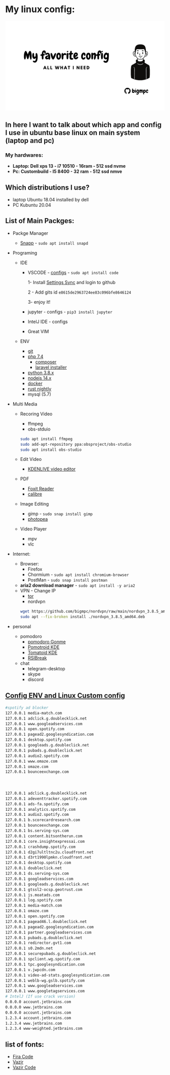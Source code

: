# My linux config:

![My favorite config](https://github.com/bigmpc/bigmpc/raw/main/Ubuntu/My%20favorite%20config.png)

In here I want to talk about which app and config I use in ubuntu base linux on main system (laptop and pc)
---
### My hardwares:
- **Laptop: Dell xps 13 - i7 10510 - 16ram - 512 ssd nvme**
- **Pc: Custombuild - I5 8400 - 32 ram - 512 ssd nmve**

## Which distributions I use?
- laptop Ubuntu 18.04 installed by dell
- PC Kubuntu 20.04 

## List of Main Packges:
- Packge Manager
  - [Snapp](https://snapcraft.io/) - `sudo apt install snapd`
- Programing
  - IDE
    - VSCODE - [configs](https://gist.github.com/bigmpc/e8615de2963724ee83c096bfe8646124) - `sudo apt install code`

      1- Install [Settings Sync](https://marketplace.visualstudio.com/items?itemName=Shan.code-settings-sync) and login to github
      
      2 - Add gits id `e8615de2963724ee83c096bfe8646124`
      
      3- enjoy it!
    - jupyter - configs - `pip3 install jupyter`
    - IntelJ IDE - configs
    - Great VIM
    
  - ENV
     - [git](https://git-scm.com/)
     - [php 7.4](https://github.com/bigmpc/bigmpc/blob/main/Ubuntu/programing/php.md)
        - [composer](https://getcomposer.org/download/)
        - [laravel installer](https://laravel.com/docs/8.x/#installing-laravel)
     - [python 3.8.x](https://github.com/bigmpc/bigmpc/blob/main/Ubuntu/programing/python.md)
     - [nodejs 14.x](https://www.digitalocean.com/community/tutorials/how-to-install-node-js-on-ubuntu-20-04)
     - [docker](https://docs.docker.com/engine/install/ubuntu/#install-using-the-convenience-script)
     - [rust nightly](https://github.com/hamidrezakp/rusty-shop#1-install-rust-on-your-machine)
     - mysql (5.7)
     
     
 
- Multi Media
  - Recoring Video
    - ffmpeg
    - obs-stduio
    ```bash 
    sudo apt install ffmpeg
    sudo add-apt-repository ppa:obsproject/obs-studio
    sudo apt install obs-studio
    ```
   
  - Edit Video
    - [KDENLIVE video editor](https://kdenlive.org/en/)
  - PDF 
    - [Foxit Reader](https://linuxhint.com/install_foxit_reader_ubuntu/)
    - [calibre](https://calibre-ebook.com/download_linux)
    
  - Image Editing
    - gimp - `sudo snap install gimp`
    - [photopea](https://www.photopea.com/)
  - Video Player
    - mpv
    - vlc
  
- Internet:
  - Browser:
    - Firefox
    - Chormium - `sudo apt install chromium-browser`
    - PostMan - `sudo snap install postman`
  - **aria2 download manager** - `sudo apt install -y aria2`
  - VPN - Change IP
    - [tor](https://molaei.org/tor-ubuntu/)
    - nordvpn
    ```bash 
    wget https://github.com/bigmpc/nordvpn/raw/main/nordvpn_3.8.5_amd64.deb
    sudo apt --fix-broken install ./nordvpn_3.8.5_amd64.deb
    ```
- personal
  - pomodoro
    - [pomodoro Gonme](https://gnomepomodoro.org/)
    - [Pomotroid KDE](https://store.kde.org/p/1276501/)
    - [Tomatoid KDE](https://store.kde.org/p/1002086)
    - [RSIBreak](https://userbase.kde.org/RSIBreak)
  - chat
    - telegram-desktop
    - skype
    - discord
  
## [Config ENV and Linux Custom config](https://gist.github.com/bigmpc/7448ca77e1b4f8e70296bf6974d3b4a7)
```bash
#spotify ad blocker
127.0.0.1 media-match.com
127.0.0.1 adclick.g.doublecklick.net
127.0.0.1 www.googleadservices.com
127.0.0.1 open.spotify.com
127.0.0.1 pagead2.googlesyndication.com
127.0.0.1 desktop.spotify.com
127.0.0.1 googleads.g.doubleclick.net
127.0.0.1 pubads.g.doubleclick.net
127.0.0.1 audio2.spotify.com
127.0.0.1 www.omaze.com
127.0.0.1 omaze.com
127.0.0.1 bounceexchange.com



127.0.0.1 adclick.g.doublecklick.net
127.0.0.1 adeventtracker.spotify.com
127.0.0.1 ads-fa.spotify.com
127.0.0.1 analytics.spotify.com
127.0.0.1 audio2.spotify.com
127.0.0.1 b.scorecardresearch.com
127.0.0.1 bounceexchange.com
127.0.0.1 bs.serving-sys.com
127.0.0.1 content.bitsontherun.com
127.0.0.1 core.insightexpressai.com
127.0.0.1 crashdump.spotify.com
127.0.0.1 d2gi7ultltnc2u.cloudfront.net
127.0.0.1 d3rt1990lpmkn.cloudfront.net
127.0.0.1 desktop.spotify.com
127.0.0.1 doubleclick.net
127.0.0.1 ds.serving-sys.com
127.0.0.1 googleadservices.com
127.0.0.1 googleads.g.doubleclick.net
127.0.0.1 gtssl2-ocsp.geotrust.com
127.0.0.1 js.moatads.com
127.0.0.1 log.spotify.com
127.0.0.1 media-match.com
127.0.0.1 omaze.com
127.0.0.1 open.spotify.com
127.0.0.1 pagead46.l.doubleclick.net
127.0.0.1 pagead2.googlesyndication.com
127.0.0.1 partner.googleadservices.com
127.0.0.1 pubads.g.doubleclick.net
127.0.0.1 redirector.gvt1.com
127.0.0.1 s0.2mdn.net
127.0.0.1 securepubads.g.doubleclick.net
127.0.0.1 spclient.wg.spotify.com
127.0.0.1 tpc.googlesyndication.com
127.0.0.1 v.jwpcdn.com
127.0.0.1 video-ad-stats.googlesyndication.com
127.0.0.1 weblb-wg.gslb.spotify.com
127.0.0.1 www.googleadservices.com
127.0.0.1 www.googletagservices.com
# IntelJ (If use crack version)
0.0.0.0 account.jetbrains.com
0.0.0.0 www.jetbrains.com
0.0.0.0 account.jetbrains.com
1.2.3.4 account.jetbrains.com
1.2.3.4 www.jetbrains.com
1.2.3.4 www-weighted.jetbrains.com
```

## list of fonts:
 - [Fira Code](https://github.com/tonsky/FiraCode)
 - [Vazir](https://rastikerdar.github.io/vazir-font/)
 - [Vazir Code](https://rastikerdar.github.io/vazir-code-font/)
